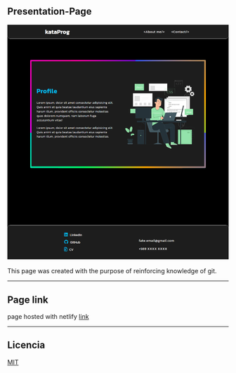 ## **Presentation-Page**
![Presentation-Page](./Presentation-Page.png "page presentation photo")  

This page was created with the purpose of reinforcing knowledge of git.  
***
## Page link
page hosted with netlify [link](https://presentation-page-ang.netlify.app/)
***
## Licencia
[MIT](https://choosealicense.com/licenses/mit/)
